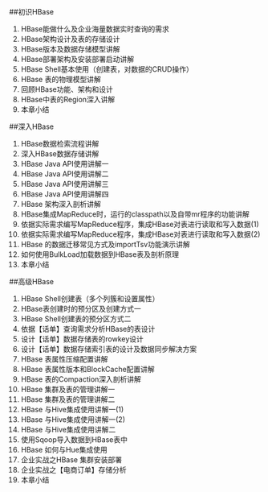 ##初识HBase
1. HBase能做什么及企业海量数据实时查询的需求
2. HBase架构设计及表的存储设计
3. HBase版本及数据存储模型讲解
4. HBase部署架构及安装部署启动讲解
5. HBase Shell基本使用（创建表，对数据的CRUD操作）
6. HBase 表的物理模型讲解
7. 回顾HBase功能、架构和设计
8. HBase中表的Region深入讲解
9. 本章小结

##深入HBase
1. HBase数据检索流程讲解
2. 深入HBase数据存储讲解
3. HBase Java API使用讲解一
4. HBase Java API使用讲解二
5. HBase Java API使用讲解三
6. HBase Java API使用讲解四
7. HBase 架构深入剖析讲解
8. HBase集成MapReduce时，运行的classpath以及自带mr程序的功能讲解
9. 依据实际需求编写MapReduce程序，集成HBase对表进行读取和写入数据(1)
10. 依据实际需求编写MapReduce程序，集成HBase对表进行读取和写入数据(2)
11. HBase 的数据迁移常见方式及importTsv功能演示讲解
12. 如何使用BulkLoad加载数据到HBase表及剖析原理
13. 本章小结

##高级HBase
1. HBase Shell创建表（多个列簇和设置属性）
2. HBase表创建时的预分区及创建方式一
3. HBase Shell创建表的预分区方式二
4. 依据【话单】查询需求分析HBase的表设计
5. 设计【话单】数据存储表的rowkey设计
6. 设计【话单】数据存储索引表的设计及数据同步解决方案
7. HBase 表属性压缩配置讲解
8. HBase 表属性版本和BlockCache配置讲解
9. HBase 表的Compaction深入剖析讲解
10. HBase 集群及表的管理讲解一
11. HBase 集群及表的管理讲解二
12. HBase 与Hive集成使用讲解一(1)
13. HBase 与Hive集成使用讲解一(2)
14. HBase 与Hive集成使用讲解二
15. 使用Sqoop导入数据到HBase表中
16. HBase 如何与Hue集成使用
17. 企业实战之HBase 集群安装部署
18. 企业实战之【电商订单】存储分析
19. 本章小结
